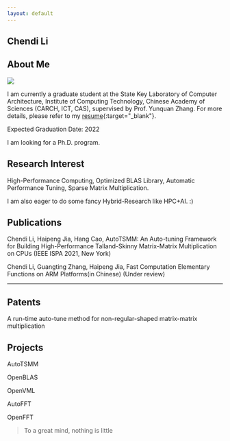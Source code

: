 ```yaml
---
layout: default
---
```


## Chendi Li

## About Me

<img class="profile-picture" src="sherlock.jpg">

I am currently a graduate student at the State Key Laboratory of Computer Architecture, Institute of Computing Technology, Chinese Academy of Sciences (CARCH, ICT, CAS), supervised by Prof. Yunquan Zhang. For more details, please refer to my [resume](https://www.chendi.gq/Chendi_Li_Resume.pdf){:target="_blank"}.

Expected Graduation Date: 2022

I am looking for a Ph.D. program.

## Research Interest

High-Performance Computing, Optimized BLAS Library, Automatic Performance Tuning, Sparse Matrix Multiplication.

I am also eager to do some fancy Hybrid-Research like HPC+AI. :)

<!---
## News

2021.9.18 I found there are not many works on sparse matrix-matrix multiplication with fault-tolerant

2021.9.16 Recently, I'm doing some research on optimizing sparse matrix-matrix multiplication.

2021.7.13 It seems like SC is more likely to accept works about large-scale applications.

2021.6.14 I finished my paper. I have a plan about submitting a pull request to OpenBLAS, but I don't have enough time to test for all target architecture.
-->

## Publications

Chendi Li, Haipeng Jia, Hang Cao, AutoTSMM: An Auto-tuning Framework for Building High-Performance Talland-Skinny Matrix-Matrix Multiplication on CPUs (IEEE ISPA 2021, New York)

Chendi Li, Guangting Zhang, Haipeng Jia, Fast Computation Elementary Functions on ARM Platforms(in Chinese) (Under review)

---

## Patents

A run-time auto-tune method for non-regular-shaped matrix-matrix multiplication


## Projects

AutoTSMM

OpenBLAS

OpenVML

AutoFFT

OpenFFT

> To a great mind, nothing is little

